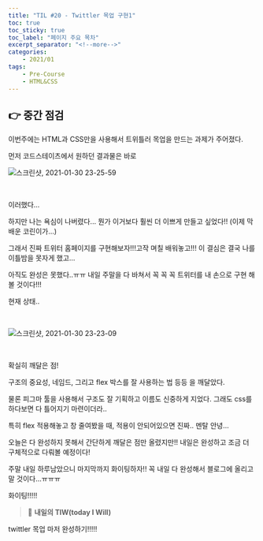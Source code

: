 ```yaml
---
title: "TIL #20 - Twittler 목업 구현1"
toc: true
toc_sticky: true
toc_label: "페이지 주요 목차"
excerpt_separator: "<!--more-->"
categories:
    - 2021/01
tags:
    - Pre-Course
    - HTML&CSS
---
```


## :point_right: 중간 점검

이번주에는 HTML과 CSS만을 사용해서 트위틀러 목업을 만드는 과제가 주어졌다.

먼저 코드스테이츠에서 원하던 결과물은 바로

![스크린샷, 2021-01-30 23-25-59](https://user-images.githubusercontent.com/75570915/106359119-ea57f380-6353-11eb-8c75-8c4beaa8993e.png)

<br/>

이러했다...

하지만 나는 욕심이 나버렸다... 뭔가 이거보다 훨씬 더 이쁘게 만들고 싶었다!! (이제 막 배운 코린이가...)

그래서 진짜 트위터 홈페이지를 구현해보자!!!고작 며칠 배워놓고!!! 이 결심은 결국 나를 이틀밤을 못자게 했고...

아직도 완성은 못했다..ㅠㅠ 내일 주말을 다 바쳐서 꼭 꼭 꼭 트위터를 내 손으로 구현 해 볼 것이다!!!

현재 상태..

<br/>

![스크린샷, 2021-01-30 23-23-09](https://user-images.githubusercontent.com/75570915/106359180-47ec4000-6354-11eb-98cb-6e584159356d.png)

<br/>

확실히 깨달은 점!

구조의 중요성, 네임드, 그리고 flex 박스를 잘 사용하는 법 등등 을 깨달았다.

물론 피그마 툴을 사용해서 구조도 잘 기획하고 이름도 신중하게 지었다. 그래도 css를 하다보면 다 틀어지기 마련이더라..

특히 flex 적용해놓고 창 줄여봤을 때, 적용이 안되어있으면 진짜.. 멘탈 안녕...

오늘은 다 완성하지 못해서 간단하게 깨달은 점만 올렸지만!! 내일은 완성하고 조금 더 구체적으로 다뤄볼 예정이다!

주말 내일 하루남았으니 마지막까지 화이팅하자!! 꼭 내일 다 완성해서 블로그에 올리고 말 것이다...ㅠㅠㅠ

화이팅!!!!!

> :punch: **내일의 TIW(today I Will)**

twittler 목업 마저 완성하기!!!!!
